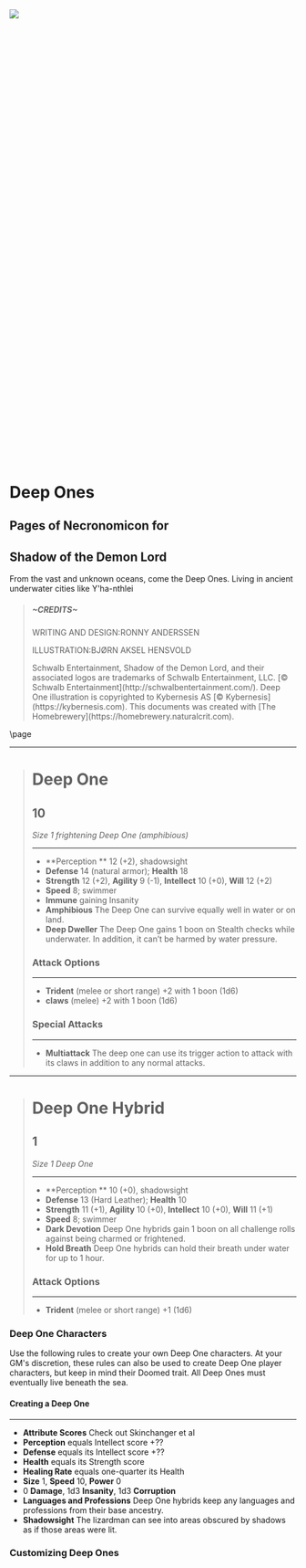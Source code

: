 <link rel = "stylesheet" type = "text/css" href = "https://roninra.github.io/SotDL-Homebrew/assets/css/homebrewery-sotdl.css" />

<img src='https://roninra.github.io/SotDL-Homebrew/assets/images/deep_one.png' class="header-image" />

<div style='margin-top:813px;'></div>

# Deep Ones

<div style='margin-top:25px'></div>

## Pages of Necronomicon for 
## Shadow of the Demon Lord

From the vast and unknown oceans, come the Deep Ones. Living in ancient underwater cities like Y'ha-nthlei

<blockquote class="credits">
    <h5> ~CREDITS~ </h5>
    <p>
        <span class="before-colon">WRITING AND DESIGN:</span><span class="after-colon">RONNY ANDERSSEN</span>
    </p>
    <p>
        <span class="before-colon">ILLUSTRATION:</span><span class="after-colon">BJØRN AKSEL HENSVOLD</span>
    </p>
    <p class="acknowledgements">
        Schwalb Entertainment, Shadow of the Demon Lord, and their associated logos are trademarks of Schwalb Entertainment, LLC. [© Schwalb Entertainment](http://schwalbentertainment.com/).
        Deep One illustration is copyrighted to Kybernesis AS [© Kybernesis](https://kybernesis.com).
        This documents was created with [The Homebrewery](https://homebrewery.naturalcrit.com).
    </p>
</blockquote>

\page

---
> # Deep One
> ## 10
>*Size 1 frightening Deep One (amphibious)*
> ___
> - **Perception ** 12 (+2), shadowsight
> - **Defense** 14 (natural armor); **Health** 18
> - **Strength** 12 (+2), **Agility** 9 (-1), **Intellect** 10 (+0), **Will** 12 (+2)
> - **Speed** 8; swimmer
> - **Immune** gaining Insanity
> - **Amphibious** The Deep One can survive equally well in water or on land.
> - **Deep Dweller** The Deep One gains 1 boon on Stealth checks while underwater. In addition, it can’t be harmed by water pressure.
> 
>### Attack Options
> ___
> - **Trident** (melee or short range) +2 with 1 boon (1d6)
> - **claws** (melee) +2 with 1 boon (1d6)
>
>### Special Attacks
> ___
> - **Multiattack** The deep one can use its trigger action to attack with its claws in addition to any normal attacks.

---
> # Deep One Hybrid
> ## 1
>*Size 1 Deep One*
> ___
> - **Perception ** 10 (+0), shadowsight
> - **Defense** 13 (Hard Leather); **Health** 10
> - **Strength** 11 (+1), **Agility** 10 (+0), **Intellect** 10 (+0), **Will** 11 (+1)
> - **Speed** 8; swimmer
> - **Dark Devotion** Deep One hybrids gain 1 boon on all challenge rolls against being charmed or frightened.
> - **Hold Breath** Deep One hybrids can hold their breath under water for up to 1 hour.
> 
>### Attack Options
> ___
> - **Trident** (melee or short range) +1 (1d6)

### Deep One Characters

Use the following rules to create your own Deep One characters. At your GM's discretion, these rules can also be used to create Deep One player characters, but keep in mind their Doomed trait. All Deep Ones must eventually live beneath the sea.

#### Creating a Deep One
___
- **Attribute Scores** Check out Skinchanger et al
- **Perception** equals Intellect score +??
- **Defense** equals its Intellect score +??
- **Health** equals its Strength score
- **Healing Rate** equals one-quarter its Health
- **Size** 1, **Speed** 10, **Power** 0
- 0 **Damage**, 1d3 **Insanity**, 1d3 **Corruption**
- **Languages and Professions** Deep One hybrids keep any languages and professions from their base ancestry.
- **Shadowsight** The lizardman can see into areas obscured by shadows as if those areas were lit.

### Customizing Deep Ones